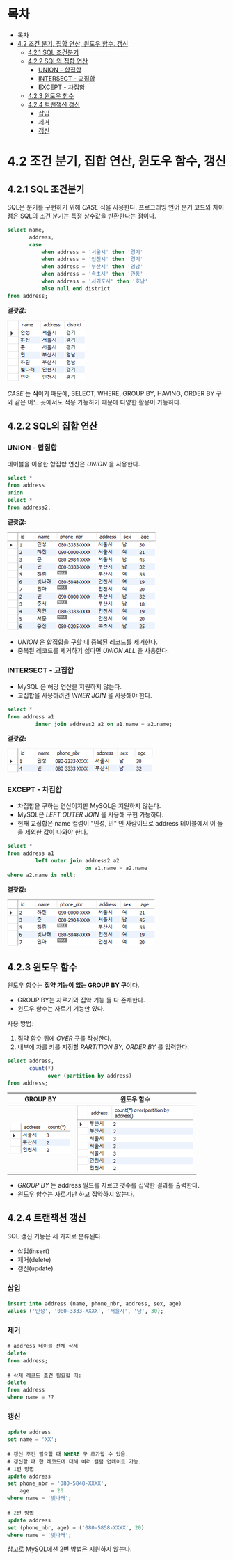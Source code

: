 # 목차

- [목차](#목차)
- [4.2 조건 분기, 집합 연산, 윈도우 함수, 갱신](#42-조건-분기-집합-연산-윈도우-함수-갱신)
    - [4.2.1 SQL 조건분기](#421-sql-조건분기)
    - [4.2.2 SQL의 집합 연산](#422-sql의-집합-연산)
        - [UNION - 합집합](#union---합집합)
        - [INTERSECT - 교집합](#intersect---교집합)
        - [EXCEPT - 차집합](#except---차집합)
    - [4.2.3 윈도우 함수](#423-윈도우-함수)
    - [4.2.4 트랜잭션 갱신](#424-트랜잭션-갱신)
        - [삽입](#삽입)
        - [제거](#제거)
        - [갱신](#갱신)

# 4.2 조건 분기, 집합 연산, 윈도우 함수, 갱신

## 4.2.1 SQL 조건분기

SQL은 분기를 구현하기 위해 _CASE_ 식을 사용한다. 프로그래밍 언어 분기 코드와 차이점은 SQL의 조건 분기는 특정 상수값을 반환한다는 점이다.

```sql
select name,
       address,
       case
           when address = '서울시' then '경기'
           when address = '인천시' then '경기'
           when address = '부산시' then '영남'
           when address = '속초시' then '관동'
           when address = '서귀포시' then '호남'
           else null end district
from address;
```

**결괏값:**

![img_9.png](sql-image/img_9.png)

_CASE_ 는 **식**이기 때문에, SELECT, WHERE, GROUP BY, HAVING, ORDER BY 구와 같은 어느 곳에서도 적용 가능하기 때문에 다양한 활용이
가능하다.

## 4.2.2 SQL의 집합 연산

### UNION - 합집합

테이블을 이용한 합집합 연산은 _UNION_ 을 사용한다.

```sql
select *
from address
union
select *
from address2;
```

**결괏값:**

![img_10.png](sql-image/img_10.png)

- _UNION_ 은 합집합을 구할 때 중복된 레코드를 제거한다.
- 중복된 레코드를 제거하기 싫다면 _UNION ALL_ 을 사용한다.

### INTERSECT - 교집합

- MySQL 은 해당 연산을 지원하지 않는다.
- 교집합을 사용하려면 _INNER JOIN_ 을 사용해야 한다.

```sql
select *
from address a1
         inner join address2 a2 on a1.name = a2.name;
```

**결괏값:**

![img_12.png](sql-image/img_12.png)

### EXCEPT - 차집합

- 차집합을 구하는 연산이지만 MySQL은 지원하지 않는다.
- MySQL은 _LEFT OUTER JOIN_ 을 사용해 구현 가능하다.
- 현재 교집합은 name 컬럼이 "인성, 민" 인 사람이므로 address 테이블에서 이 둘을 제외한 값이 나와야 한다.

```sql
select *
from address a1
         left outer join address2 a2
                         on a1.name = a2.name
where a2.name is null;
```

**결괏값:**

![img_11.png](sql-image/img_11.png)

## 4.2.3 윈도우 함수

윈도우 함수는 **집약 기능이 없는 GROUP BY 구**이다.

- GROUP BY는 자르기와 집약 기능 둘 다 존재한다.
- 윈도우 함수는 자르기 기능만 있다.

사용 방법:

1. 집약 함수 뒤에 _OVER_ 구를 작성한다.
2. 내부에 자를 키를 지정할 _PARTITION BY, ORDER BY_ 를 입력한다.

```sql
select address,
       count(*)
             over (partition by address)
from address;
```

|         GROUP BY          |          윈도우 함수           |
|:-------------------------:|:-------------------------:|
| ![img_13.png](sql-image/img_13.png) | ![img_14.png](sql-image/img_14.png) |

- _GROUP BY_ 는 address 필드를 자르고 갯수를 집약한 결과를 출력한다.
- 윈도우 함수는 자르기만 하고 집약하지 않는다.

## 4.2.4 트랜잭션 갱신

SQL 갱신 기능은 세 가지로 분류된다.

- 삽입(insert)
- 제거(delete)
- 갱신(update)

### 삽입

```sql
insert into address (name, phone_nbr, address, sex, age)
values ('인성', '080-3333-XXXX', '서울시', '남', 30);
```

### 제거

```sql
# address 테이블 전체 삭제
delete
from address;

# 삭제 레코드 조건 필요할 때:
delete
from address
where name = ??
```

### 갱신

```sql
update address
set name = 'XX';

# 갱신 조건 필요할 때 WHERE 구 추가할 수 있음.
# 갱신할 때 한 레코드에 대해 여러 컬럼 업데이트 가능.
# 1번 방법
update address
set phone_nbr = '080-5848-XXXX',
    age       = 20
where name = '빛나래';

# 2번 방법
update address
set (phone_nbr, age) = ('080-5858-XXXX', 20)
where name = '빛나래';
```

참고로 MySQL에선 2번 방법은 지원하지 않는다.